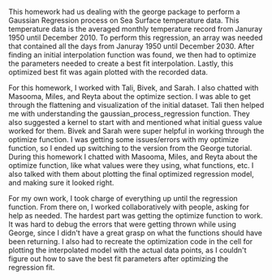 This homework had us dealing with the george package to perform a Gaussian Regression process on Sea Surface temperature data. This temperature data is the averaged monthly temperature record from Januray 1950 until December 2010. To perform this regression, an array was needed that contained all the days from Januray 1950 until December 2030. After finding an initial interpolation function was found, we then had to optimize the parameters needed to create a best fit interpolation. Lastly, this optimized best fit was again plotted with the recorded data.

For this homework, I worked with Tali, Bivek, and Sarah. I also chatted with Masooma, Miles, and Reyta about the optimize section. I was able to get through the flattening and visualization of the initial dataset. Tali then helped me with understanding the gaussian_process_regression function. They also suggested a kernel to start with and mentioned what initial guess value worked for them. Bivek and Sarah were super helpful in working through the optimize function. I was getting some issues/errors with my optimize function, so I ended up switching to the version from the George tutorial. During this homework I chatted with Masooma, Miles, and Reyta about the optimize function, like what values were they using, what functions, etc. I also talked with them about plotting the final optimized regression model, and making sure it looked right. 

For my own work, I took charge of everything up until the regression function. From there on, I worked collaboratively with people, asking for help as needed. The hardest part was getting the optimize function to work. It was hard to debug the errors that were getting thrown while using George, since I didn't have a great grasp on what the functions should have been returning. I also had to recreate the optimization code in the cell for plotting the interpolated model with the actual data points, as I couldn't figure out how to save the best fit parameters after optimizing the regression fit.

